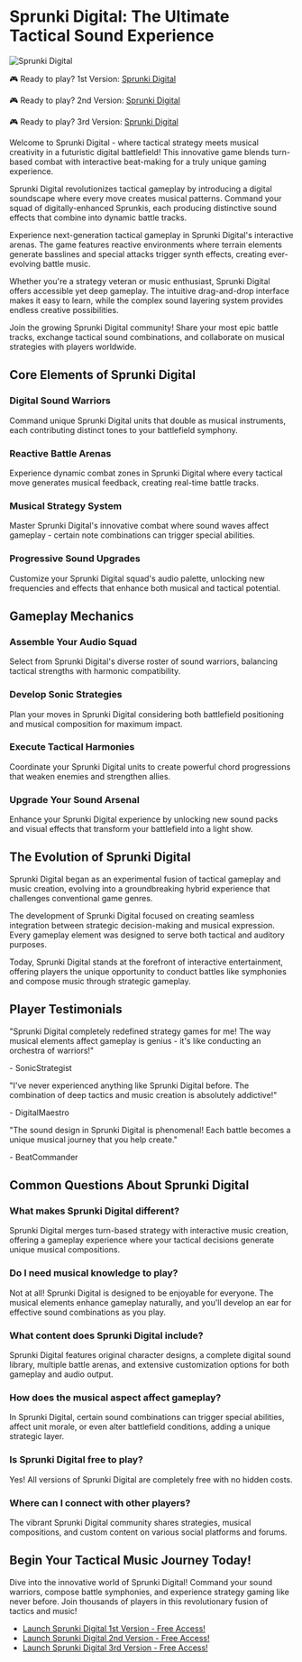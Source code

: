 # Sprunki Digital: The Ultimate Tactical Sound Experience

![Sprunki Digital](https://raw.githubusercontent.com/sprunkiscrunkly/sprunki-digital/refs/heads/main/sprunki-digital.png "Sprunki Digital")

🎮 Ready to play? 1st Version: [Sprunki Digital](https://sprunksters.com/sprunki-digital/ "Sprunki Digital")

🎮 Ready to play? 2nd Version: [Sprunki Digital](https://sprunkiscrunkly.com/sprunki-digital/ "Sprunki Digital")

🎮 Ready to play? 3rd Version: [Sprunki Digital](https://sprunkipyramixed.com/sprunki-digital/ "Sprunki Digital")

Welcome to Sprunki Digital - where tactical strategy meets musical creativity in a futuristic digital battlefield! This innovative game blends turn-based combat with interactive beat-making for a truly unique gaming experience.

Sprunki Digital revolutionizes tactical gameplay by introducing a digital soundscape where every move creates musical patterns. Command your squad of digitally-enhanced Sprunkis, each producing distinctive sound effects that combine into dynamic battle tracks.

Experience next-generation tactical gameplay in Sprunki Digital's interactive arenas. The game features reactive environments where terrain elements generate basslines and special attacks trigger synth effects, creating ever-evolving battle music.

Whether you're a strategy veteran or music enthusiast, Sprunki Digital offers accessible yet deep gameplay. The intuitive drag-and-drop interface makes it easy to learn, while the complex sound layering system provides endless creative possibilities.

Join the growing Sprunki Digital community! Share your most epic battle tracks, exchange tactical sound combinations, and collaborate on musical strategies with players worldwide.

## Core Elements of Sprunki Digital

### Digital Sound Warriors

Command unique Sprunki Digital units that double as musical instruments, each contributing distinct tones to your battlefield symphony.

### Reactive Battle Arenas

Experience dynamic combat zones in Sprunki Digital where every tactical move generates musical feedback, creating real-time battle tracks.

### Musical Strategy System

Master Sprunki Digital's innovative combat where sound waves affect gameplay - certain note combinations can trigger special abilities.

### Progressive Sound Upgrades

Customize your Sprunki Digital squad's audio palette, unlocking new frequencies and effects that enhance both musical and tactical potential.

## Gameplay Mechanics

### Assemble Your Audio Squad

Select from Sprunki Digital's diverse roster of sound warriors, balancing tactical strengths with harmonic compatibility.

### Develop Sonic Strategies

Plan your moves in Sprunki Digital considering both battlefield positioning and musical composition for maximum impact.

### Execute Tactical Harmonies

Coordinate your Sprunki Digital units to create powerful chord progressions that weaken enemies and strengthen allies.

### Upgrade Your Sound Arsenal

Enhance your Sprunki Digital experience by unlocking new sound packs and visual effects that transform your battlefield into a light show.

## The Evolution of Sprunki Digital

Sprunki Digital began as an experimental fusion of tactical gameplay and music creation, evolving into a groundbreaking hybrid experience that challenges conventional game genres.

The development of Sprunki Digital focused on creating seamless integration between strategic decision-making and musical expression. Every gameplay element was designed to serve both tactical and auditory purposes.

Today, Sprunki Digital stands at the forefront of interactive entertainment, offering players the unique opportunity to conduct battles like symphonies and compose music through strategic gameplay.

## Player Testimonials

"Sprunki Digital completely redefined strategy games for me! The way musical elements affect gameplay is genius - it's like conducting an orchestra of warriors!"

\- SonicStrategist

"I've never experienced anything like Sprunki Digital before. The combination of deep tactics and music creation is absolutely addictive!"

\- DigitalMaestro

"The sound design in Sprunki Digital is phenomenal! Each battle becomes a unique musical journey that you help create."

\- BeatCommander

## Common Questions About Sprunki Digital

### What makes Sprunki Digital different?

Sprunki Digital merges turn-based strategy with interactive music creation, offering a gameplay experience where your tactical decisions generate unique musical compositions.

### Do I need musical knowledge to play?

Not at all! Sprunki Digital is designed to be enjoyable for everyone. The musical elements enhance gameplay naturally, and you'll develop an ear for effective sound combinations as you play.

### What content does Sprunki Digital include?

Sprunki Digital features original character designs, a complete digital sound library, multiple battle arenas, and extensive customization options for both gameplay and audio output.

### How does the musical aspect affect gameplay?

In Sprunki Digital, certain sound combinations can trigger special abilities, affect unit morale, or even alter battlefield conditions, adding a unique strategic layer.

### Is Sprunki Digital free to play?

Yes! All versions of Sprunki Digital are completely free with no hidden costs.

### Where can I connect with other players?

The vibrant Sprunki Digital community shares strategies, musical compositions, and custom content on various social platforms and forums.

## Begin Your Tactical Music Journey Today!

Dive into the innovative world of Sprunki Digital! Command your sound warriors, compose battle symphonies, and experience strategy gaming like never before. Join thousands of players in this revolutionary fusion of tactics and music!

- [Launch Sprunki Digital 1st Version - Free Access!](https://sprunksters.com/sprunki-digital/)
- [Launch Sprunki Digital 2nd Version - Free Access!](https://sprunkiscrunkly.com/sprunki-digital/)
- [Launch Sprunki Digital 3rd Version - Free Access!](https://sprunkipyramixed.com/sprunki-digital/)
